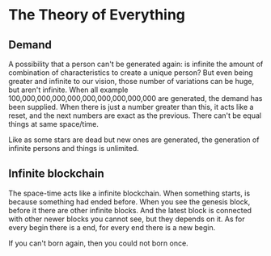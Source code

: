 # The Theory of Everything

## Demand
A possibility that a person can't be generated again: is infinite the amount of combination of characteristics to create a unique person?
But even being greater and infinite to our vision, those number of variations can be huge, but aren't infinite.
When all example 100,000,000,000,000,000,000,000,000,000 are generated, the demand has been supplied. When there is just a number greater than this, it acts like a reset, and the next numbers are exact as the previous. There can't be equal things at same space/time.

Like as some stars are dead but new ones are generated, the generation of infinite persons and things is unlimited.

## Infinite blockchain
The space-time acts like a infinite blockchain.
When something starts, is because something had ended before.
When you see the genesis block, before it there are other infinite blocks.
And the latest block is connected with other newer blocks you cannot see, but they depends on it.
As for every begin there is a end, for every end there is a new begin.



If you can't born again, then you could not born once.